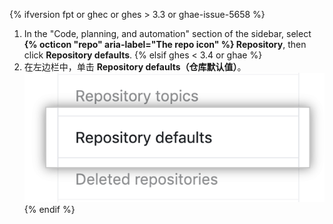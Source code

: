 {% ifversion fpt or ghec or ghes > 3.3 or ghae-issue-5658 %}
1. In the "Code, planning, and automation" section of the sidebar, select **{% octicon "repo" aria-label="The repo icon" %} Repository**, then click **Repository defaults**.
{% elsif ghes < 3.4 or ghae %}
1. 在左边栏中，单击 **Repository defaults（仓库默认值）**。 ![仓库默认值选项卡](/assets/images/help/organizations/repo-defaults-tab.png)
{% endif %}
